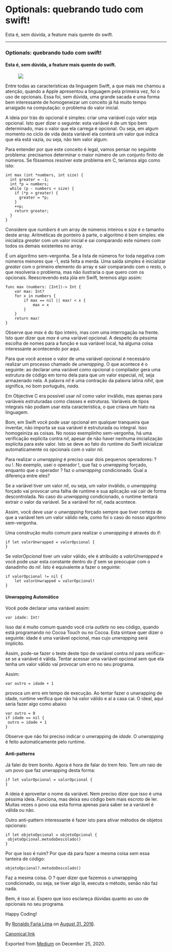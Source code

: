 Optionals: quebrando tudo com swift!
====================================

Esta é, sem dúvida, a feature mais quente do swift.

------------------------------------------------------------------------

### Optionals: quebrando tudo com swift!

#### Esta é, sem dúvida, a feature mais quente do swift.

<figure>
<img src="https://cdn-images-1.medium.com/max/800/1*F0DxrY5aXA9DGpdB_jySww.jpeg" class="graf-image" />
</figure>Entre todas as características da linguagem Swift, a que mais
me chamou a atenção, quando a Apple apresentou a linguagem pela primeira
vez, foi o uso de opcionais. Essa foi, sem dúvida, uma grande sacada e
uma forma bem interessante de homogeneizar um conceito já há muito tempo
arraigado na computação: o problema do valor inicial.

A ideia por trás do opcional é simples: criar uma variável cujo valor
seja opcional. Isto quer dizer o seguinte: esta variável é de um tipo
bem determinado, mas o valor que ela carrega é opcional. Ou seja, em
algum momento no ciclo de vida desta variável ela conterá um valor que
indica que ela está vazia, ou seja, não tem valor algum.

Para entender por que este conceito é legal, vamos pensar no seguinte
problema: precisamos determinar o maior número de um conjunto finito de
números. Se fôssemos resolver este problema em C, teríamos algo como
isto:

    int max (int *numbers, int size) {
      int greater = -1;
      int *p = numbers;
      while (p - numbers < size) {
        if (*p > greater) {
          greater = *p;
        }
        ++p;
        return greater;
      }
    }

Considere que *numbers* é um array de números inteiros e *size* é o
tamanho deste array. Aritméticas de ponteiro à parte, o algoritmo é bem
simples: ele inicializa *greater* com um valor inicial e sai comparando
este número com todos os demais existentes no array.

É um algoritmo sem-vergonha. Se a lista de números for toda negativa com
números menores que -1, está feita a merda. Uma saída simples é
inicializar *greater* com o primeiro elemento do array e sair comparando
com o resto, o que resolveria o problema, mas não ilustraria o que quero
com os opcionais. Reescrevendo esta jóia em Swift, teremos algo assim:

    func max (numbers: [Int])-> Int {
        var max: Int?
        for x in numbers {
            if max == nil || max! < x {
                max = x
            }
        }
        return max!
    }

Observe que *max* é do tipo inteiro, mas com uma interrogação na frente.
Isto quer dizer que *max* é uma variável opcional. A despeito da péssima
escolha de nomes para a função e sua variável local, há alguma coisa
interessante acontecendo por aqui.

Para que você acesse o valor de uma variável opcional é necessário
realizar um processo chamado de *unwrapping*. O que acontece é o
seguinte: ao declarar uma variável como opcional o compilador gera uma
estrutura de código em torno dela para que um valor especial, *nil,*
seja armazenado nela. A palavra *nil* é uma contração da palavra latina
*nihil*, que significa, no bom português, *nada*.

Em Objective C era possível usar *nil* como valor inválido, mas apenas
para variáveis estruturadas como classes e estruturas. Variáveis de
tipos integrais não podiam usar esta característica, o que criava um
hiato na linguagem.

Bom, em Swift você pode usar opcional em qualquer tranqueira que
inventar, não importa se sua variável é estruturada ou integral. Isso
homogeiniza as coisas. No nosso exemplinho sem-vergonha, há uma
verificação explícita contra *nil*, apesar de não haver nenhuma
inicialização explícita para este valor. Isto se deve ao fato do runtime
do Swift inicializar automaticamente os opcionais com o valor *nil*.

Para realizar o *unwrapping* é preciso usar dois pequenos operadores: ?
ou !. No exemplo, usei o operador !, que faz o *unwrapping* forçado,
enquanto que o operador ? faz o *unwrapping* condicionado. Qual a
diferença entre eles?

Se a variável tiver um valor *nil*, ou seja, um valor inválido, o
*unwrapping* forçado vai provocar uma falha de runtime e sua aplicação
vai cair de forma descontrolada. No caso do *unwrapping* condicionado, o
runtime tentará extrair o valor da variável. Se a variável for *nil*,
nada acontece.

Assim, você deve usar o *unwrapping* forçado sempre que tiver certeza de
que a variável tem um valor válido nela, como foi o caso do nosso
algoritmo sem-vergonha.

Uma construção muito comum para realizar o *unwrapping* é através do if:

    if let valorUnwrapped = valorOpcional {
    }

Se *valorOpcional* tiver um valor válido, ele é atribuído a
*valorUnwrapped* e você pode usar esta constante dentro do *if* sem se
preocupar com o danadinho do *nil*. Isto é equivalente a fazer o
seguinte:

    if valorOpcional != nil {
        let valorUnwrapped = valorOpcional!
    }

#### Unwrapping Automático

Você pode declarar uma variável assim:

    var idade: Int!

Isso daí é muito comum quando você cria *outlets* no seu código, quando
está programando no Cocoa Touch ou no Cocoa. Esta sintaxe quer dizer o
seguinte: idade é uma variável opcional, mas cujo *unwrapping* será
implícito.

Assim, pode-se fazer o teste deste tipo de variável contra *nil* para
verificar-se se a variável é válida. Tentar acessar uma variável
opcional sem que ela tenha um valor válido vai provocar um erro no seu
programa.

Assim:

    var outro = idade + 1

provoca um erro em tempo de execução. Ao tentar fazer o unwrapping de
idade, runtime verifica que não há valor válido e aí a casa cai. O
ideal, aqui seria fazer algo como abaixo

    var outro = 0
    if idade == nil {
     outro = idade + 1
    }

Observe que não foi preciso indicar o unwrapping de *idade*. O
*unwrapping* é feito automaticamente pelo runtime.

#### Anti-patterns

Já falei do trem bonito. Agora é hora de falar do trem feio. Tem um raio
de um povo que faz unwrapping desta forma:

    if let valorOpcional = valorOpcional {
    }

A ideia é aproveitar o nome da variável. Nem preciso dizer que isso é
uma péssima ideia. Funciona, mas deixa seu código bem mais escroto de
ler. Muitas vezes o povo usa esta forma apenas para saber se a variável
é válida ou não.

Outro anti-pattern interessante é fazer isto para ativar métodos de
objetos opcionais:

    if let objetoOpcional = objetoOpcional {
     objetoOpcional.metodoDescolado()
    }

Por que isso é ruim? Por que dá para fazer a mesma coisa sem essa
tanteira de código:

    objetoOpcional?.metodoDescolado()

Faz a mesma coisa. O ? quer dizer que fazemos o unwrapping condicionado,
ou seja, se tiver algo lá, executa o método, senão não faz nada.

Bem, é isso aí. Espero que isso esclareça dúvidas quanto ao uso de
opcionais no seu programa.

Happy Coding!

By
<a href="https://medium.com/@ronaldolima" class="p-author h-card">Ronaldo Faria Lima</a>
on [August 31, 2016](https://medium.com/p/6cbfebae82c8).

<a href="https://medium.com/@ronaldolima/optionals-quebrando-tudo-com-swift-6cbfebae82c8" class="p-canonical">Canonical link</a>

Exported from [Medium](https://medium.com) on December 25, 2020.

